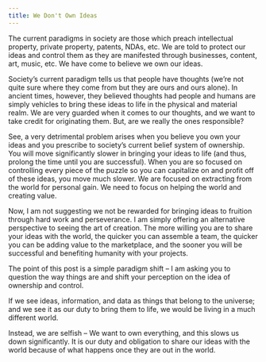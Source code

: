 ```yaml
---
title: We Don't Own Ideas
---
```

 
The current paradigms in society are those which preach intellectual property, private property, patents, NDAs, etc. We are told to protect our ideas and control them as they are manifested through businesses, content, art, music, etc. We have come to believe we own our ideas.

Society’s current paradigm tells us that people have thoughts (we’re not quite sure where they come from but they are ours and ours alone). In ancient times, however, they believed thoughts had people and humans are simply vehicles to bring these ideas to life in the physical and material realm. We are very guarded when it comes to our thoughts, and we want to take credit for originating them. But, are we really the ones responsible?

See, a very detrimental problem arises when you believe you own your ideas and you prescribe to society’s current belief system of ownership. You will move significantly slower in bringing your ideas to life (and thus, prolong the time until you are successful). When you are so focused on controlling every piece of the puzzle so you can capitalize on and profit off of these ideas, you move much slower. We are focused on extracting from the world for personal gain. We need to focus on helping the world and creating value.

Now, I am not suggesting we not be rewarded for bringing ideas to fruition through hard work and perseverance. I am simply offering an alternative perspective to seeing the art of creation. The more willing you are to share your ideas with the world, the quicker you can assemble a team, the quicker you can be adding value to the marketplace, and the sooner you will be successful and benefiting humanity with your projects.

The point of this post is a simple paradigm shift – I am asking you to question the way things are and shift your perception on the idea of ownership and control.

If we see ideas, information, and data as things that belong to the universe; and we see it as our duty to bring them to life, we would be living in a much different world.

Instead, we are selfish – We want to own everything, and this slows us down significantly. It is our duty and obligation to share our ideas with the world because of what happens once they are out in the world.
